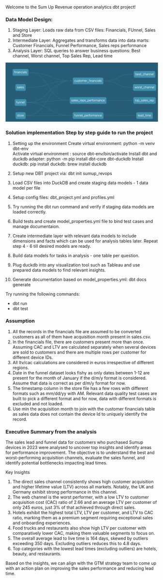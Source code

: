 Welcome to the Sum Up Revenue operation analytics dbt project!

### Data Model Design:
1. Staging Layer: Loads raw data from CSV files: Financials, FUnnel, Sales and Store
2. Intermediate Layer: Aggregates and transforms data into data marts: Customer Financials, Funnel Performance, Sales reps performance
3. Analysis Layer: SQL queries to answer business questions: Best channel, Worst channel, Top Sales Rep, Lead time

![alt text](<dbt model dag.png>)

### Solution implementation Step by step guide to run the project

1. Setting up the environment
    Create virtual environment: python -m venv dbt-env  
    Activate virtual environment : source dbt-env/bin/activate
    Install dbt and duckdb adapter: python -m pip install dbt-core dbt-duckdb 
    Install duckdb: pip install duckdb: brew install duckdb

2. Setup new DBT project via: dbt init sumup_revops

3. Load CSV files into DuckDB and create staging data models - 1 data model per file

4. Setup config files: dbt_project.yml and profiles.yml

5. Try running the dbt run command and verify if staging data models are loaded correctly.

6. Build tests and create model_properties.yml file to bind test cases and manage documentaion.

7. Create intermediate layer with relevant data models to include dimensions and facts which can be used for analysis tables later. Repeat step 4 - 6 till desired models are ready.

8. Build data models for tasks in analysis - one table per question.

9. Plug duckdb into any visualization tool such as Tableau and use prepared data models to find relevant insights.

10. Generate documentation based on model_properties.yml: dbt docs generate
    
Try running the following commands:
- dbt run
- dbt test

### Assumption
1. All the records in the financials file are assumed to be converted customers as all of them have acquisition month present in sales.csv.
2. In the financials file, there are customers present more than once. Assuming CAC and LTV are calculated separately when several devices are sold to customers and there are multiple rows per customer for different device IDs.
3. All ltv/cac calculations are considered in euros irrespective of different regions.
4. Date in the funnel dataset looks fishy as only dates between 1-12 are present for the month of January if the d/m/y format is considered. Assume that data is correct as per d/m/y format for now.
5. The timestamp column in the store file has a few rows with different formats such as mm/dd/yy with AM. Relevant data quality test cases are built to pick a different format and for now, data with different formats is excluded and not loaded.
6. Use min the acquisition month to join with the customer financials table as sales data does not contain the device Id to uniquely identify the record.


### Executive Summary from the analysis
The sales lead and funnel data for customers who purchased Sumup devices in 2023 were analysed to uncover top insights and identify areas for performance improvement. The objective is to understand the best and worst-performing acquisition channels, evaluate the sales funnel, and identify potential bottlenecks impacting lead times. 

Key Insights
1. The direct sales channel consistently shows high customer acquisition and higher lifetime value (LTV) across all markets. Notably, the UK and Germany exhibit strong performance in this channel.
2. The web channel is the worst performer, with a low LTV to customer acquisition cost (CAC) ratio of 2.66 and an average LTV per customer of only 245 euros, just 3% of that achieved through direct sales.
3. Hotels exhibit the highest total LTV, LTV per customer, and LTV to CAC ratio, marking them as a premium segment requiring exceptional sales and onboarding experiences.
4. Food trucks and restaurants also show high LTV per customer with comparatively lower CAC, making them valuable segments to focus on.
5. The overall average lead to live time is 164 days, skewed by outliers exceeding 350 days. Excluding outliers reduces this to 4.8 days.
6. Top categories with the lowest lead times (excluding outliers) are hotels, beauty, and restaurants.

Based on the insights, we can align with the GTM strategy team to come up with an action plan on improving the sales performance and reducing lead time. 




